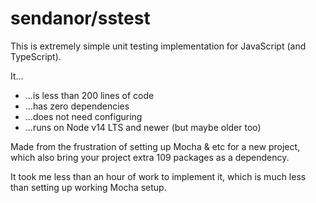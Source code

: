 # sendanor/sstest

This is extremely simple unit testing implementation for JavaScript (and 
TypeScript).

It...

 * ...is less than 200 lines of code
 * ...has zero dependencies
 * ...does not need configuring
 * ...runs on Node v14 LTS and newer (but maybe older too)

Made from the frustration of setting up Mocha & etc for a new project, which 
also bring your project extra 109 packages as a dependency.

It took me less than an hour of work to implement it, which is much less than 
setting up working Mocha setup.

